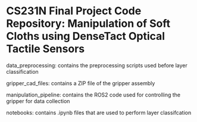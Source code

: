 # CS231N Final Project Code Repository: Manipulation of Soft Cloths using DenseTact Optical Tactile Sensors

data_preprocessing: contains the preprocessing scripts used before layer classification

gripper_cad_files: contains a ZIP file of the gripper assembly

manipulation_pipeline: contains the ROS2 code used for controlling the gripper for data collection

notebooks: contains .ipynb files that are used to perform layer classifcation
